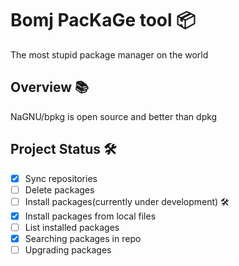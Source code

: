 # Bomj PacKaGe tool 📦

The most stupid package manager on the world 

## Overview 📚

NaGNU/bpkg is open source and better than dpkg

## Project Status 🛠
- [x] Sync repositories 
- [ ] Delete packages
- [ ] Install packages(currently under development) 🛠
- [x] Install packages from local files
- [ ] List installed packages
- [x] Searching packages in repo
- [ ] Upgrading packages
